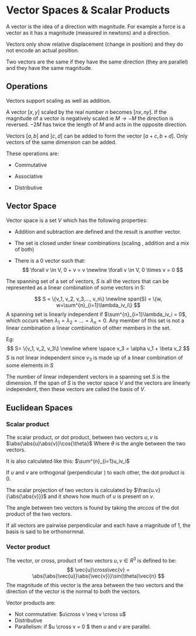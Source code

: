 # Vector Spaces & Scalar Products

A vector is the idea of a direction with magnitude. For example a force is a vector as it has a magnitude (measured in newtons) and a direction.

Vectors only show relative displacement (change in position) and they do not encode an actual position. 

Two vectors are the same if they have the same direction (they are parallel) and they have the same magnitude. 

## Operations

Vectors support scaling as well as addition. 

A vector $[x,y]$ scaled by the real number $n$ becomes $[nx, ny]$. If the magnitude of a vector is negatively scaled ie $M \to -M$ the direction is reversed. $-2M$ has twice the length of $M$ and acts in the opposite direction.

Vectors $[a,b]$ and $[c,d]$ can be added to form the vector $[a+c, b+d]$. Only vectors of the same dimension can be added.

These operations are:

* Commutative
* Associative 

* Distributive 

## Vector Space

Vector space is a set $V$ which has the following properties:

* Addition and subtraction are defined and the result is another vector.

* The set is closed under linear combinations (scaling , addition and a mix of both)

* There is a 0 vector such that:
  $$
  \forall v \in V, 0 + v = v \newline
  \forall v \in V, 0 \times v = 0
  $$

The spanning set of a set of vectors, $S$  is all the vectors that can be represented as a linear combination of some vectors in S:


$$
S = \{v_1, v_2, v_3,..., v_n\} \newline
span(S) = \{w, w=\sum^{n}_{i=1}\lambda_iv_i\}
$$
A spanning set is linearly independent if $\sum^{n}_{i=1}\lambda_iv_i = 0$, which occurs when $\lambda_1 = \lambda_2 = ... = \lambda_n = 0$. Any member of this set is not a linear combination a linear combination of other members in the set.

Eg:
$$
S= \{v_1, v_2, v_3\} \newline
where \space v_3 = \alpha v_1 + \beta v_2
$$
$S$ is not linear independent since $v_3$ is made up of a linear combination of some elements in $S$

The number of linear independent vectors in a spanning set $S$ is the dimension. If the span of $S$ is the vector space $V$  and the vectors are linearly independent, then these vectors are called the basis of $V$.

## Euclidean Spaces

### Scalar product

The scalar product, or dot product, between two vectors $u,v$ is $\abs{\abs{u}\abs{v}}\cos{\theta}$ Where $\theta$ is the angle between the two vectors.

It is also calculated like this: $\sum^{n}_{i=1}u_iv_i$

If $u$ and $v$ are orthogonal (perpendicular ) to each other, the dot product is 0.

The scalar projection of two vectors is calculated by $\frac{u.v}{\abs{\abs{v}}}$ and it shows how much of $u$ is present on $v$.

The angle between two vectors is found by taking the $arccos$ of the dot product of the two vectors. 

If all vectors are pairwise perpendicular and each have a magnitude of 1, the basis is said to be orthonormnal.



### Vector product

The vector, or cross, product of two vectors $u,v \in R^3$ is defined to be:
$$
\vec{u}\cross\vec{v} = \abs{\abs{\vec{u}}\abs{\vec{v}}}\sin(\theta)\vec{n}
$$
The magnitude of this vector is the area between the two vectors and the direction of the vector is the normal to both the vectors.

Vector products are:

* Not commutative: $u\cross v \neq v \cross u$
* Distributive
* Parallelism: if $u \cross v = 0 $ then $u$ and $v$ are parallel.

 